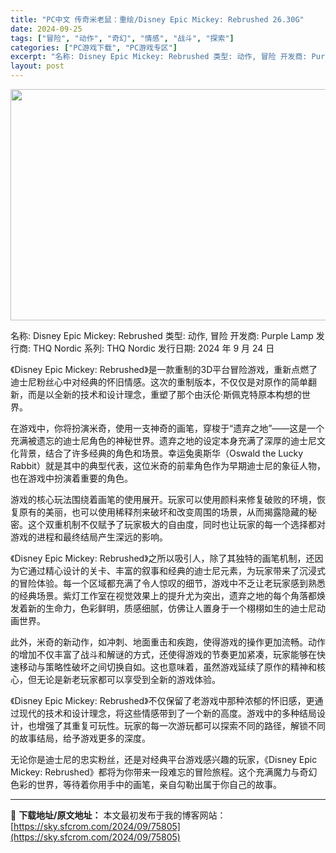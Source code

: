 ```yaml
---
title: "PC中文 传奇米老鼠：重绘/Disney Epic Mickey: Rebrushed 26.30G"
date: 2024-09-25
tags: ["冒险", "动作", "奇幻", "情感", "战斗", "探索"]
categories: ["PC游戏下载", "PC游戏专区"]
excerpt: "名称: Disney Epic Mickey: Rebrushed 类型: 动作, 冒险 开发商: Purple Lamp 发行商: THQ Nordic 系列: THQ Nordic 发行日期: 2024 年 9 月 24 日 《Disney Epic Mickey: Rebrushed》是一款重&hellip;"
layout: post
---
```


<img class="aligncenter size-full wp-image-75806" src="https://sky.sfcrom.com/wp-content/uploads/2024/09/2024092501021050.webp" alt="" width="660" height="370" />

名称: Disney Epic Mickey: Rebrushed
类型: 动作, 冒险
开发商: Purple Lamp
发行商: THQ Nordic
系列: THQ Nordic
发行日期: 2024 年 9 月 24 日

《Disney Epic Mickey: Rebrushed》是一款重制的3D平台冒险游戏，重新点燃了迪士尼粉丝心中对经典的怀旧情感。这次的重制版本，不仅仅是对原作的简单翻新，而是以全新的技术和设计理念，重塑了那个由沃伦·斯佩克特原本构想的世界。

在游戏中，你将扮演米奇，使用一支神奇的画笔，穿梭于“遗弃之地”——这是一个充满被遗忘的迪士尼角色的神秘世界。遗弃之地的设定本身充满了深厚的迪士尼文化背景，结合了许多经典的角色和场景。幸运兔奥斯华（Oswald the Lucky Rabbit）就是其中的典型代表，这位米奇的前辈角色作为早期迪士尼的象征人物，也在游戏中扮演着重要的角色。

游戏的核心玩法围绕着画笔的使用展开。玩家可以使用颜料来修复破败的环境，恢复原有的美丽，也可以使用稀释剂来破坏和改变周围的场景，从而揭露隐藏的秘密。这个双重机制不仅赋予了玩家极大的自由度，同时也让玩家的每一个选择都对游戏的进程和最终结局产生深远的影响。

《Disney Epic Mickey: Rebrushed》之所以吸引人，除了其独特的画笔机制，还因为它通过精心设计的关卡、丰富的叙事和经典的迪士尼元素，为玩家带来了沉浸式的冒险体验。每一个区域都充满了令人惊叹的细节，游戏中不乏让老玩家感到熟悉的经典场景。紫灯工作室在视觉效果上的提升尤为突出，遗弃之地的每个角落都焕发着新的生命力，色彩鲜明，质感细腻，仿佛让人置身于一个栩栩如生的迪士尼动画世界。

此外，米奇的新动作，如冲刺、地面重击和疾跑，使得游戏的操作更加流畅。动作的增加不仅丰富了战斗和解谜的方式，还使得游戏的节奏更加紧凑，玩家能够在快速移动与策略性破坏之间切换自如。这也意味着，虽然游戏延续了原作的精神和核心，但无论是新老玩家都可以享受到全新的游戏体验。

《Disney Epic Mickey: Rebrushed》不仅保留了老游戏中那种浓郁的怀旧感，更通过现代的技术和设计理念，将这些情感带到了一个新的高度。游戏中的多种结局设计，也增强了其重复可玩性。玩家的每一次游玩都可以探索不同的路径，解锁不同的故事结局，给予游戏更多的深度。

无论你是迪士尼的忠实粉丝，还是对经典平台游戏感兴趣的玩家，《Disney Epic Mickey: Rebrushed》都将为你带来一段难忘的冒险旅程。这个充满魔力与奇幻色彩的世界，等待着你用手中的画笔，亲自勾勒出属于你自己的故事。

---
📖 **下载地址/原文地址：** 本文最初发布于我的博客网站：[https://sky.sfcrom.com/2024/09/75805](https://sky.sfcrom.com/2024/09/75805)
